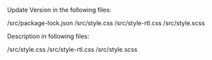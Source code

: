 Update Version in the following files:

/src/package-lock.json
/src/style.css
/src/style-rtl.css
/src/style.scss

Description in following files:

/src/style.css
/src/style-rtl.css
/src/style.scss
